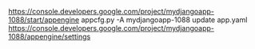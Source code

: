 

https://console.developers.google.com/project/mydjangoapp-1088/start/appengine
	appcfg.py -A mydjangoapp-1088 update app.yaml
	https://console.developers.google.com/project/mydjangoapp-1088/appengine/settings

